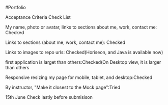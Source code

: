 #Portfolio

Acceptance Criteria Check List

My name, photo or avatar, links to sections about me, work, contact me: Checked 

Links to sections (about me, work, contact me): Checked

Links to images to repo urls: Checked(Horiseon, and Java is available now)

first application is larget than others:Checked(On Desktop view, it is larger than others

Responsive resizing my page for mobile, tablet, and desktop:Checked

By instructor, "Make it closest to the Mock page":Tried

15th June Check lastly before submisison
